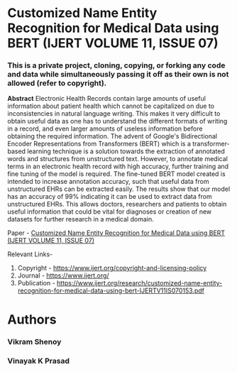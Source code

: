 # Customized Name Entity Recognition for Medical Data using BERT (IJERT VOLUME 11, ISSUE 07)
### This is a private project, cloning, copying, or forking any code and data while simultaneously passing it off as their own is not allowed (refer to copyright).

**Abstract**
Electronic Health Records contain large amounts of useful information about patient health which cannot be capitalized on due to inconsistencies in natural language writing. This makes it very difficult to obtain useful data as one has to understand the different formats of writing in a record, and even larger amounts of useless information before obtaining the required information. The advent of Google's Bidirectional Encoder Representations from Transformers (BERT) which is a transformer-based learning technique is a solution towards the extraction of annotated words and structures from unstructured text. However, to annotate medical terms in an electronic health record with high accuracy, further training and fine tuning of the model is required. The fine-tuned BERT model created is intended to increase annotation accuracy, such that useful data from unstructured EHRs can be extracted easily. The results show that our model has an accuracy of 99% indicating it can be used to extract data from unstructured EHRs. This allows doctors, researchers and patients to obtain useful information that could be vital for diagnoses or creation of new datasets for further research in a medical domain.

Paper - [Customized Name Entity Recognition for Medical Data using BERT (IJERT VOLUME 11, ISSUE 07)](https://www.ijert.org/research/customized-name-entity-recognition-for-medical-data-using-bert-IJERTV11IS070153.pdf)

Relevant Links-
1. Copyright - https://www.ijert.org/copyright-and-licensing-policy
2. Journal - https://www.ijert.org/
3. Publication - https://www.ijert.org/research/customized-name-entity-recognition-for-medical-data-using-bert-IJERTV11IS070153.pdf

# Authors
### Vikram Shenoy
### Vinayak K Prasad
